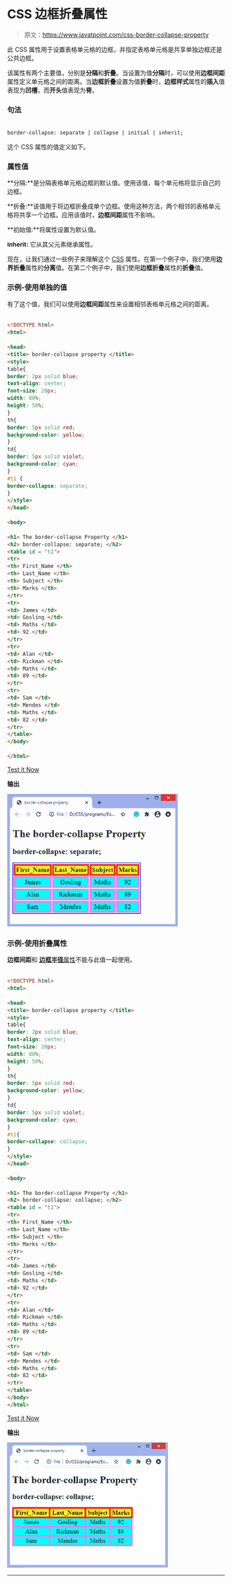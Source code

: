 # CSS 边框折叠属性

> 原文：<https://www.javatpoint.com/css-border-collapse-property>

此 CSS 属性用于设置表格单元格的边框，并指定表格单元格是共享单独边框还是公共边框。

该属性有两个主要值，分别是**分隔**和**折叠**。当设置为值**分隔**时，可以使用**边框间距**属性定义单元格之间的距离。当**边框折叠**设置为值**折叠**时，**边框样式**属性的**插入**值表现为**凹槽**，而**开头**值表现为**脊**。

### 句法

```html

border-collapse: separate | collapse | initial | inherit;

```

这个 CSS 属性的值定义如下。

### 属性值

**分隔:**是分隔表格单元格边框的默认值。使用该值，每个单元格将显示自己的边框。

**折叠:**该值用于将边框折叠成单个边框。使用这种方法，两个相邻的表格单元格将共享一个边框。应用该值时，**边框间距**属性不影响。

**初始值:**将属性设置为默认值。

**inherit:** 它从其父元素继承属性。

现在，让我们通过一些例子来理解这个 [CSS](https://www.javatpoint.com/css-tutorial) 属性。在第一个例子中，我们使用**边界折叠**属性的**分离**值。在第二个例子中，我们使用**边框折叠**属性的**折叠**值。

### 示例-使用单独的值

有了这个值，我们可以使用**边框间距**属性来设置相邻表格单元格之间的距离。

```html

<!DOCTYPE html>
<html>

<head>
<title> border-collapse property </title>
<style>
table{
border: 2px solid blue;
text-align: center;
font-size: 20px;
width: 80%;
height: 50%;
}
th{
border: 5px solid red;
background-color: yellow;
}
td{
border: 5px solid violet;
background-color: cyan;
}
#t1 {
border-collapse: separate;
}
</style>
</head>

<body>

<h1> The border-collapse Property </h1>
<h2> border-collapse: separate; </h2>
<table id = "t1">
<tr>
<th> First_Name </th>
<th> Last_Name </th>
<th> Subject </th>
<th> Marks </th>
</tr>
<tr>
<td> James </td>
<td> Gosling </td>
<td> Maths </td>
<td> 92 </td>
</tr>
<tr>
<td> Alan </td>
<td> Rickman </td>
<td> Maths </td>
<td> 89 </td>
</tr>
<tr>
<td> Sam </td>
<td> Mendes </td>
<td> Maths </td>
<td> 82 </td>
</tr>
</table>
</body>

</html>

```

[Test it Now](https://www.javatpoint.com/oprweb/test.jsp?filename=css-border-collapse-property1)

**输出**

![CSS border-collapse property](img/eff15ef80bf9143994e7fe6a07c169a2.png)

### 示例-使用折叠属性

**边框间距**和 [**边框半径**属性](https://www.javatpoint.com/css-border-radius-property)不能与此值一起使用。

```html

<!DOCTYPE html>
<html>

<head>
<title> border-collapse property </title>
<style>
table{
border: 2px solid blue;
text-align: center;
font-size: 20px;
width: 80%;
height: 50%;
}
th{
border: 5px solid red;
background-color: yellow;
}
td{
border: 5px solid violet;
background-color: cyan;
}
#t1{
border-collapse: collapse;
}
</style>
</head>

<body>

<h1> The border-collapse Property </h1>
<h2> border-collapse: collapse; </h2>
<table id = "t1">
<tr>
<th> First_Name </th>
<th> Last_Name </th>
<th> Subject </th>
<th> Marks </th>
</tr>
<tr>
<td> James </td>
<td> Gosling </td>
<td> Maths </td>
<td> 92 </td>
</tr>
<tr>
<td> Alan </td>
<td> Rickman </td>
<td> Maths </td>
<td> 89 </td>
</tr>
<tr>
<td> Sam </td>
<td> Mendes </td>
<td> Maths </td>
<td> 82 </td>
</tr>
</table>
</body>
</html>

```

[Test it Now](https://www.javatpoint.com/oprweb/test.jsp?filename=css-border-collapse-property2)

**输出**

![CSS border-collapse property](img/85366a5476ba48c60058a008f41d469d.png)

* * *